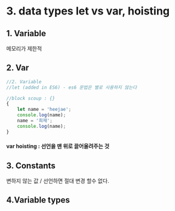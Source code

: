 # 3. data types let vs var, hoisting

## 1. Variable 

메모리가 제한적

## 2. Var

```javascript
//2. Variable
//let (added in ES6) - es6 문법은 별로 사용하지 않는다

//block scoup : {}
{
    let name = 'heejae';
    console.log(name);
    name = '희재';
    console.log(name);
}
```

####  **var hoisting : 선언을 맨 위로 끌어올려주는 것**

## 3. Constants

변하지 않는 값 / 선언하면 절대 변경 할수 없다.

## 4.Variable types



